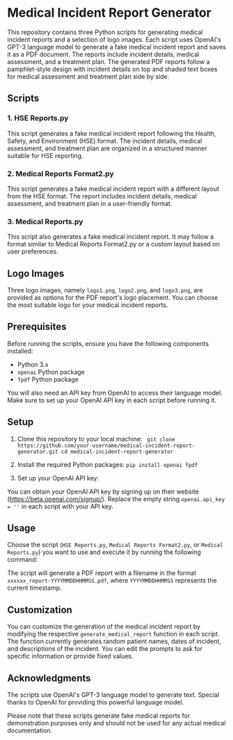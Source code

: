 # Medical Incident Report Generator

This repository contains three Python scripts for generating medical incident reports and a selection of logo images. Each script uses OpenAI's GPT-3 language model to generate a fake medical incident report and saves it as a PDF document. The reports include incident details, medical assessment, and a treatment plan. The generated PDF reports follow a pamphlet-style design with incident details on top and shaded text boxes for medical assessment and treatment plan side by side.

## Scripts

### 1. HSE Reports.py

This script generates a fake medical incident report following the Health, Safety, and Environment (HSE) format. The incident details, medical assessment, and treatment plan are organized in a structured manner suitable for HSE reporting.

### 2. Medical Reports Format2.py

This script generates a fake medical incident report with a different layout from the HSE format. The report includes incident details, medical assessment, and treatment plan in a user-friendly format.

### 3. Medical Reports.py

This script also generates a fake medical incident report. It may follow a format similar to Medical Reports Format2.py or a custom layout based on user preferences.

## Logo Images

Three logo images, namely `logo1.png`, `logo2.png`, and `logo3.png`, are provided as options for the PDF report's logo placement. You can choose the most suitable logo for your medical incident reports.

## Prerequisites

Before running the scripts, ensure you have the following components installed:

- Python 3.x
- `openai` Python package
- `fpdf` Python package

You will also need an API key from OpenAI to access their language model. Make sure to set up your OpenAI API key in each script before running it.

## Setup

1. Clone this repository to your local machine:
`  git clone https://github.com/your-username/medical-incident-report-generator.git
cd medical-incident-report-generator `  
2. Install the required Python packages:
` pip install openai fpdf `

3. Set up your OpenAI API key:

You can obtain your OpenAI API key by signing up on their website (https://beta.openai.com/signup/). Replace the empty string `openai.api_key = ''` in each script with your API key.

## Usage

Choose the script (`HSE Reports.py`, `Medical Reports Format2.py`, or `Medical Reports.py`) you want to use and execute it by running the following command:

The script will generate a PDF report with a filename in the format `xxxxxx_report-YYYYMMDDHHMMSS.pdf`, where `YYYYMMDDHHMMSS` represents the current timestamp.

## Customization

You can customize the generation of the medical incident report by modifying the respective `generate_medical_report` function in each script. The function currently generates random patient names, dates of incident, and descriptions of the incident. You can edit the prompts to ask for specific information or provide fixed values.

## Acknowledgments

The scripts use OpenAI's GPT-3 language model to generate text. Special thanks to OpenAI for providing this powerful language model.

Please note that these scripts generate fake medical reports for demonstration purposes only and should not be used for any actual medical documentation.



